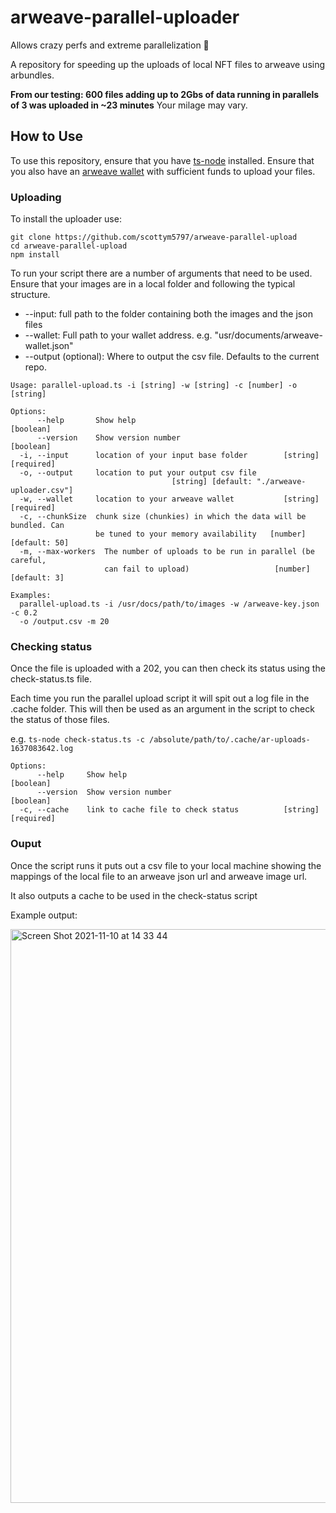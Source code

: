 # arweave-parallel-uploader
Allows crazy perfs and extreme parallelization 🚀

A repository for speeding up the uploads of local NFT files to arweave using arbundles.

**From our testing: 600 files adding up to 2Gbs of data running in parallels of 3 was uploaded in ~23 minutes** Your milage may vary.

## How to Use

To use this repository, ensure that you have [ts-node](https://github.com/TypeStrong/ts-node) installed. Ensure that you also have an [arweave wallet](https://www.arweave.org) with sufficient funds to upload your files.

### Uploading

To install the uploader use: 
```
git clone https://github.com/scottym5797/arweave-parallel-upload
cd arweave-parallel-upload
npm install
```

To run your script there are a number of arguments that need to be used. Ensure that your images are in a local folder and following the typical structure.

- --input: full path to the folder containing both the images and the json files
- --wallet: Full path to your wallet address. e.g. "usr/documents/arweave-wallet.json"
- --output (optional): Where to output the csv file. Defaults to the current repo.



```
Usage: parallel-upload.ts -i [string] -w [string] -c [number] -o [string]

Options:
      --help       Show help                                           [boolean]
      --version    Show version number                                 [boolean]
  -i, --input      location of your input base folder        [string] [required]
  -o, --output     location to put your output csv file
                                    [string] [default: "./arweave-uploader.csv"]
  -w, --wallet     location to your arweave wallet           [string] [required]
  -c, --chunkSize  chunk size (chunkies) in which the data will be bundled. Can
                   be tuned to your memory availability   [number] [default: 50]
  -m, --max-workers  The number of uploads to be run in parallel (be careful,
                     can fail to upload)                   [number] [default: 3]

Examples:
  parallel-upload.ts -i /usr/docs/path/to/images -w /arweave-key.json -c 0.2
  -o /output.csv -m 20
  ```

### Checking status

Once the file is uploaded with a 202, you can then check its status using the check-status.ts file.

Each time you run the parallel upload script it will spit out a log file in the .cache folder.
This will then be used as an argument in the script to check the status of those files.

e.g.
`ts-node check-status.ts -c /absolute/path/to/.cache/ar-uploads-1637083642.log`

```
Options:
      --help     Show help                                             [boolean]
      --version  Show version number                                   [boolean]
  -c, --cache    link to cache file to check status          [string] [required]
```
### Ouput

Once the script runs it puts out a csv file to your local machine showing the mappings of the local file to an arweave json url and arweave image url.

It also outputs a cache to be used in the check-status script

Example output:

<img width="918" alt="Screen Shot 2021-11-10 at 14 33 44" src="https://user-images.githubusercontent.com/62399837/141125643-8f2a709b-0395-41fa-a9fb-d50dd7141517.png">


